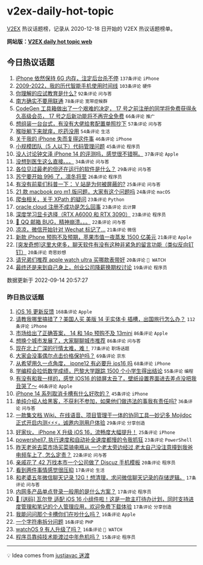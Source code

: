 # v2ex-daily-hot-topic

[V2EX](https://www.v2ex.com/) 热议话题榜，记录从 2020-12-18 日开始的 V2EX 热议话题榜单。

**网站版：[V2EX daily hot topic web](https://boojack.github.io/v2ex-daily-hot-topic-web/)**

## 今日热议话题

<!-- TODAY BEGIN -->

1. [iPhone 依然保持 6G 内存，注定后台杀不停](https://www.v2ex.com/t/879906) `137条评论` `iPhone`
1. [2009-2022，我的历代智能手机使用时间线](https://www.v2ex.com/t/879902) `103条评论` `硬件`
1. [你理解的应试教育是什么?](https://www.v2ex.com/t/879925) `92条评论` `问与答`
1. [南方确实不要用联通](https://www.v2ex.com/t/879870) `78条评论` `宽带症候群`
1. [CodeGen 工具箱做出了一个艰难的决定， 17 号之前注册的同学将免费获得永久高级会员， 17 号之后新功能将不再完全免费](https://www.v2ex.com/t/879954) `66条评论` `推广`
1. [想组装一台台式，有没有大佬给套配置单照抄下](https://www.v2ex.com/t/879889) `57条评论` `问与答`
1. [喉咙躺下来就痒，吃药没用](https://www.v2ex.com/t/879900) `54条评论` `生活`
1. [关于我的 iPhone 失而复得这件事](https://www.v2ex.com/t/879875) `46条评论` `iPhone`
1. [小规模团队（5 人以下）代码管理问题](https://www.v2ex.com/t/879876) `45条评论` `程序员`
1. [没人讨论钟文泽 iPhone 14 的评测吗，感觉很不错啊。](https://www.v2ex.com/t/880091) `37条评论` `Apple`
1. [没想到医生这么直接。。。](https://www.v2ex.com/t/879922) `34条评论` `问与答`
1. [各位见过最老的但还在运行的软件是什么？](https://www.v2ex.com/t/880073) `29条评论` `问与答`
1. [苏宁要开始 996 了，凛冬将至](https://www.v2ex.com/t/880086) `26条评论` `程序员`
1. [有没有前辈们科普一下： V 站是为何被屏蔽的?](https://www.v2ex.com/t/880050) `25条评论` `问与答`
1. [21 款 macbook pro m1 版问题，大家有这个问题吗](https://www.v2ex.com/t/880025) `24条评论` `macOS`
1. [爬虫相关，关于 XPath 的疑问](https://www.v2ex.com/t/880056) `23条评论` `Python`
1. [oracle cloud 注册不成功是怎么回事](https://www.v2ex.com/t/879946) `23条评论` `云计算`
1. [深度学习显卡选择（RTX A6000 和 RTX 3090）](https://www.v2ex.com/t/879938) `23条评论` `程序员`
1. [📮 QQ 邮箱 BUG，精神崩溃。。。](https://www.v2ex.com/t/880039) `22条评论` `问与答`
1. [凉凉，微信开始针对 Wechat 标记了...](https://www.v2ex.com/t/879987) `21条评论` `微信`
1. [新款 iPhone 预购不及预期，苹果市值一夜蒸发 1500 亿美元](https://www.v2ex.com/t/879928) `21条评论` `Apple`
1. [[突发奇想]这里大佬多，聊天软件有没有这种非紧急的留言功能（类似反向钉钉）](https://www.v2ex.com/t/879974) `20条评论` `奇思妙想`
1. [请兄弟们推荐 apple watch ultra 买哪款表带好](https://www.v2ex.com/t/879956) `20条评论` ` WATCH`
1. [最终还是来到自己身上，创业公司降薪换期权讨论](https://www.v2ex.com/t/880005) `19条评论` `程序员`

数据更新于 2022-09-14 20:57:27

<!-- TODAY END -->

### 昨日热议话题

<!-- YESTERDAY BEGIN -->

1. [iOS 16 更新反馈](https://www.v2ex.com/t/879577) `168条评论` `Apple`
1. [请教我哪里搞错了？美国人买 美版 14 无实体卡 插槽，出国旅行怎么办？](https://www.v2ex.com/t/879658) `112条评论` `iPhone`
1. [市场给出了正确答案， 14 和 14p 预购不及 13mini](https://www.v2ex.com/t/879618) `86条评论` `Apple`
1. [想换个城市发展了，大家聊聊城市推荐](https://www.v2ex.com/t/879714) `86条评论` `问与答`
1. [现在北上广深的行情太难，难！](https://www.v2ex.com/t/879598) `77条评论` `职场话题`
1. [大家会没事偶尔点击价格保护吗？](https://www.v2ex.com/t/879615) `69条评论` `京东`
1. [从希望用久一点角度， ipone12 有必要升 ios16 吗](https://www.v2ex.com/t/879646) `68条评论` `iPhone`
1. [学编程会拉低数学成绩，巴黎大学跟踪 1500 个小学生得出结论](https://www.v2ex.com/t/879576) `55条评论` `编程`
1. [有没有和我一样的，感觉 IOS16 的锁屏太丑了，壁纸设置界面进去差点没把我丑哭了～](https://www.v2ex.com/t/879590) `46条评论` `Apple`
1. [iPhone 14 系列取消卡槽有什么好吹的？](https://www.v2ex.com/t/879761) `45条评论` `iPhone`
1. [单纯介绍人给黑客，不获利不参加，如果他们做违法的事我有责任吗?](https://www.v2ex.com/t/879752) `36条评论` `问与答`
1. [一款集文档 Wiki、在线语音、项目管理于一体的协同工具—妙记多 Mojidoc 正式开启内测⚡️⚡️⚡️，诚邀内测用户体验](https://www.v2ex.com/t/879800) `29条评论` `分享创造`
1. [好家伙， iPhone X 升级 iOS 16，流畅度大幅提升！](https://www.v2ex.com/t/879699) `25条评论` `iPhone`
1. [powershell7, 执行速度和自动补全速度都慢的令我抓狂](https://www.v2ex.com/t/879763) `23条评论` `PowerShell`
1. [昨天老爸去菜市场买菜骑电瓶从 一个老太旁边经过,老太自己没注意撞到我爸电频车上了, 怎么定责？](https://www.v2ex.com/t/879679) `22条评论` `问与答`
1. [亲戚花了 42 万找本市一个公司做了 Discuz 手机模板](https://www.v2ex.com/t/879840) `20条评论` `程序员`
1. [看到两件事情感觉很压抑](https://www.v2ex.com/t/879825) `17条评论` `生活`
1. [和老婆五年微信聊天记录 12G！想清理，求问微信聊天记录的存储逻辑。](https://www.v2ex.com/t/879749) `17条评论` `问与答`
1. [内网多产品单点登录一般用的是什么方案？](https://www.v2ex.com/t/879695) `17条评论` `程序员`
1. [🎉 [送码] 瓦尔登 适配 iOS 16 小组件啦！这是一款主打待办计划，同时支持进度管理和笔记的个人管理应用，欢迎免费下载体验](https://www.v2ex.com/t/879648) `17条评论` `分享创造`
1. [我能问问那个卡槽你们在吵什么吗？](https://www.v2ex.com/t/879854) `16条评论` `Apple`
1. [一个字符串拆分问题](https://www.v2ex.com/t/879736) `16条评论` `PHP`
1. [watchOS 9 有人升级了吗？](https://www.v2ex.com/t/879705) `16条评论` ` WATCH`
1. [程序员靠纯技术能渡过中年危机吗？](https://www.v2ex.com/t/879797) `15条评论` `程序员`

<!-- YESTERDAY END -->

---

💡 Idea comes from [justjavac 迷渡](https://github.com/justjavac/)
